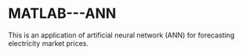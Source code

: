 # MATLAB---ANN
This is an application of artificial neural network (ANN) for forecasting electricity market prices.
